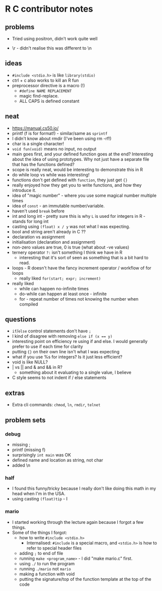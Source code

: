 # R C contributor notes

## problems

- Tried using positron, didn't work quite well

- \r - didn't realise this was different to \n

## ideas

- `#include <stdio.h>` is like `library(stdio)`
- ctrl + c also works to kill an R fun
- preprocessor directive is a macro (!)
  - `#define NAME REPLACEMENT`
  - magic find-replace.
  - ALL CAPS is defined constant

## neat

- https://manual.cs50.io/
- printf (f is for format!) - similar/same as `sprintf`
- I didn't know about rmdir (I've been using rm -rf!)
- char is a single character!
- `void fun(void)` means no input, no output
- main goes first, and your defined function goes at the end? Interesting about the idea of using prototypes. Why not just have a separate file that has the functions defined?
- scope is really neat, would be interesting to demonstrate this in R
- do while loop vs while was interesting!
- functions don't get defined with `function`, they just get `{}`
- really enjoyed how they get you to write functions, and how they introduce it.
- idea of "magic number" - where you use some magical number multiple times
- idea of `const` - an immutable number/variable.
- haven't used `break` before
- int and long int - pretty sure this is why `L` is used for integers in R - stands for long int
- casting using `(float) x / y` was not what I was expecting.
- bool and string aren't already in C ??
- declaration vs assignment
- initialisation (declaration and assignment)
- non-zero values are true, 0 is true (what about -ve values)
- ternery operator `?:` isn't something I think we have in R
  - interesting that it's sort of seen as something that is a bit hard to read.
- loops - R doesn't have the fancy increment operator / workflow of for loops
  - really liked `for(start; expr; increment)`
- really liked
    - while can happen no-infinite times
    - do-while can happen at least once - infinite
    - for - repeat number of times not knowing the number when compiled



## questions

- `if`/`else` control statements don't have `;`
- I kind of disagree with removing `else if (x == y)`
- interesting point on efficiency re using if and else. I would generally prefer to use if each time for clarity
- putting `{}` on their own line isn't what I was expecting
- what if you use %s for integers? Is it just less efficient?
- void is like NULL?
- | vs || and & and && in R?
    - something about it evaluating to a single value, I believe
- C style seems to not indent if / else statements

## extras

- Extra cli commands: `chmod`, `ln`, `rmdir`, `telnet`

## problem sets

### debug

- missing ;
- printf (missing f)
- surprisingly `int main` was OK
- defined name and location as string, not char
- added \n

### half

- I found this funny/tricky because I really don't like doing this math in my head when I'm in the USA.
- using casting `(float)tip` - I 

### mario

- I started working through the lecture again because I forgot a few things.
- Some of the things I forgot:
  - how to write `#include <stdio.h>`
    - Internalised: `#include` is a special macro, and `<stdio.h>` is how to refer to special header files
  - adding `;` to end of file
  - running `make <program_name>` - I did "make mario.c" first.
  - using `./` to run the program
  - running `./mario` not `mario`
  - making a function with void
  - putting the signature/top of the function template at the top of the code
